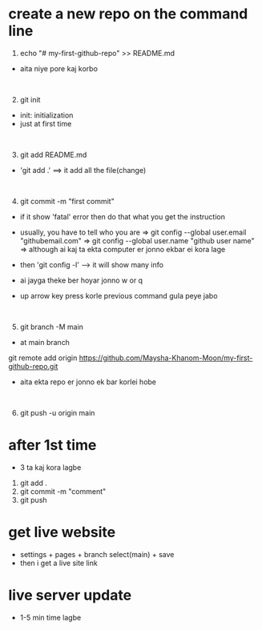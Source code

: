 # create a new repo on the command line
1. echo "# my-first-github-repo" >> README.md
- aita niye pore kaj korbo
<br>

2. git init
- init: initialization
- just at first time
<br>

3. git add README.md
- 'git add .' ==> it add all the file(change)
<br>

4. git commit -m "first commit"
- if it show 'fatal' error then do that what you get the instruction

- usually, you have to tell who you are
    => git config --global user.email "githubemail.com"
    => git config --global user.name "github user name"
    => although ai kaj ta ekta computer er jonno ekbar ei kora lage

- then 'git config -l' --> it will show many info
- ai jayga theke ber hoyar jonno w or q

- up arrow key press korle previous command gula peye jabo
<br>

5. git branch -M main
- at main branch

git remote add origin https://github.com/Maysha-Khanom-Moon/my-first-github-repo.git
- aita ekta repo er jonno ek bar korlei hobe
<br>

6. git push -u origin main



# after 1st time
- 3 ta kaj kora lagbe
1. git add .
2. git commit -m "comment"
3. git push


# get live website
- settings + pages + branch select(main) + save
- then i get a live site link

# live server update
- 1-5 min time lagbe